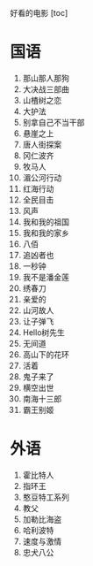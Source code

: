 好看的电影
[toc]

# 国语
1. 那山那人那狗
2. 大决战三部曲
3. 山楂树之恋
4. 大护法
5. 别拿自己不当干部
6. 悬崖之上
7. 唐人街探案
8. 冈仁波齐
9. 牧马人
10. 湄公河行动
11. 红海行动
12. 全民目击
13. 风声
14. 我和我的祖国
15. 我和我的家乡
16. 八佰
17. 追凶者也
18. 一秒钟
19. 我不是潘金莲
20. 绣春刀
21. 亲爱的
22. 山河故人
23. 让子弹飞
24. Hello树先生
25. 无间道
26. 高山下的花环
27. 活着
28. 鬼子来了
29. 横空出世
30. 南海十三郎
31. 霸王别姬

# 外语
1. 霍比特人
2. 指环王
3. 憨豆特工系列
4. 教父
5. 加勒比海盗
6. 哈利波特
7. 速度与激情
8. 忠犬八公